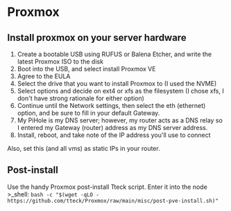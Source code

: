 # Proxmox

## Install proxmox on your server hardware

1. Create a bootable USB using RUFUS or Balena Etcher, and write the latest Proxmox ISO to the disk
2. Boot into the USB, and select install Proxmox VE
3. Agree to the EULA
4. Select the drive that you want to install Proxmox to (I used the NVME)
5. Select options and decide on ext4 or xfs as the filesystem (I chose xfs, I don't have strong rationale for either option)
6. Continue until the Network settings, then select the eth (ethernet) option, and be sure to fill in your default Gateway. 
7. My PiHole is my DNS server; however, my router acts as a DNS relay so I entered my Gateway (router) address as my DNS server address. 
8. Install, reboot, and take note of the IP address you'll use to connect

Also, set this (and all vms) as static IPs in your router.

## Post-install

Use the handy Proxmox post-install Tteck script. Enter it into the node >_shell: `bash -c "$(wget -qLO - https://github.com/tteck/Proxmox/raw/main/misc/post-pve-install.sh)"` 
